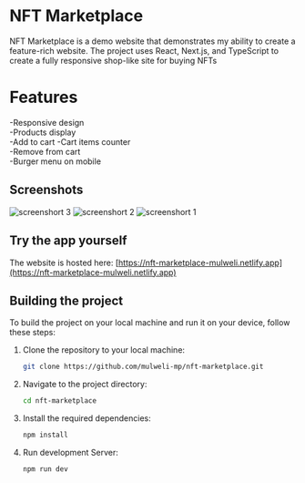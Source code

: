 # NFT Marketplace

NFT Marketplace is a demo website that demonstrates my ability to create a feature-rich website. The project uses React, Next.js, and TypeScript to create a fully responsive shop-like site for buying NFTs

# Features
-Responsive design  
-Products display  
-Add to cart
-Cart items counter  
-Remove from cart  
-Burger menu on mobile


  
## Screenshots
![screenshort 3](https://github.com/user-attachments/assets/76c7f72c-05bc-4d81-a386-f3c013acc8ae)
![screenshort 2](https://github.com/user-attachments/assets/85d5b81a-0db8-47d0-928c-2e02e8e2b145)
![screenshort 1](https://github.com/user-attachments/assets/faf89749-290f-4d52-b41b-38a3d8ac0dc9)



## Try the app yourself
The website is hosted here: [https://nft-marketplace-mulweli.netlify.app](https://nft-marketplace-mulweli.netlify.app)

## Building the project

To build the project on your local machine and run it on your device, follow these steps: 

1. Clone the repository to your local machine:
    ```bash
   git clone https://github.com/mulweli-mp/nft-marketplace.git
    ```
2. Navigate to the project directory:
    ```bash
   cd nft-marketplace
    ```
3. Install the required dependencies:
    ```bash
   npm install
    ```
4. Run development Server:
    ```bash
   npm run dev
    ```

  

